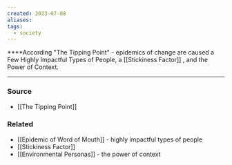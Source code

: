 ```yaml
---
created: 2023-07-08
aliases: 
tags:
  - society
---
```


****According "The Tipping Point" - epidemics of change are caused a Few Highly Impactful Types of People, a [[Stickiness Factor]] , and the Power of Context.

---

### Source
- [[The Tipping Point]]

### Related
- [[Epidemic of Word of Mouth]] - highly impactful types of people
- [[Stickiness Factor]] 
- [[Environmental Personas]] - the power of context
